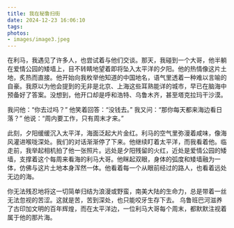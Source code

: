 ```yaml
---
title: 我在秘鲁扫街
date: 2024-12-23 16:06:10
tags:
photos: 
- images/image3.jpeg
---
```

在利马，我遇见了许多人，也尝试着与他们交谈。那天，我碰到一个大哥，他半躺在爱情公园的矮墙上，目不转睛地望着即将坠入太平洋的夕阳。他的热情像这片土地，炙热而直接。他开始向我枚举他知道的中国地名，语气里透着一种难以言喻的自豪。我原以为他会提到的无非是北京、上海这些耳熟能详的城市，早已在脑海中预备好了答案。没想到，他开口却是呼和浩特、乌鲁木齐，甚至塔克拉玛干沙漠。

我问他：“你去过吗？”
他笑着回答：“没钱去。”
我又问：“那你每天都来海边看日落？”
他说：“周内要工作，只有周末才来。”

此刻，夕阳缓缓沉入太平洋，海面泛起大片金红。利马的空气里弥漫着咸味，像海风灌进喉咙深处。我们的对话渐渐停了下来。他继续盯着太平洋，而我看着他。临走前，我举起相机拍了他一张照片。远处是夕阳残留的火红，近处是爱情公园的矮墙，支撑着这个每周来看海的利马大哥。他眯起双眼，身体的弧度和矮墙融为一体，仿佛与这片土地本身浑然一体。他看着每一个从眼前经过的路人，也看着远处无边的海。

你无法残忍地将这一切简单归结为浪漫或野蛮，南美大陆的生命力，总是带着一丝无法忽视的苦涩。这就是苦，苦到深处，也只能咬牙生存下去。
乌鲁班巴河滋养了古印加文明的百年辉煌，而在太平洋边，一位利马大哥每个周末，都默默注视着属于他的那片海。